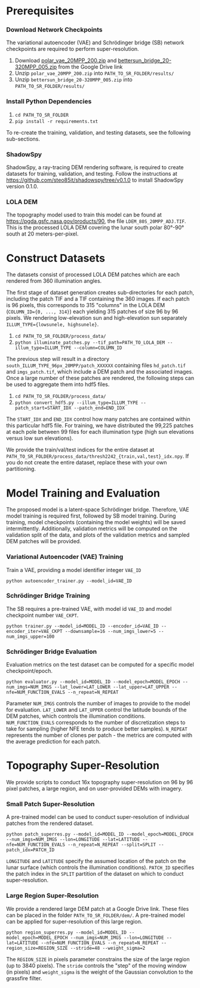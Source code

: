 # Prerequisites

### Download Network Checkpoints
The variational autoencoder (VAE) and Schrödinger bridge (SB) network checkpoints are required to perform super-resolution.
1) Download [polar_vae_20MPP_200.zip](https://drive.google.com/file/d/1gMKrFVpaQt28Z0Dl7d1QQ6xWIxdpPgW2/view?usp=sharing) and [bettersun_bridge_20-320MPP_005.zip](https://drive.google.com/file/d/1VYjbiLg32NOGN2MBrZOTjtZ18UZuiSdr/view?usp=sharing) from the Google Drive link
2) Unzip `polar_vae_20MPP_200.zip` into `PATH_TO_SR_FOLDER/results/`
3) Unzip `bettersun_bridge_20-320MPP_005.zip` into `PATH_TO_SR_FOLDER/results/`

### Install Python Dependencies
1) `cd PATH_TO_SR_FOLDER`
2) `pip install -r requirements.txt`

To re-create the training, validation, and testing datasets, see the following sub-sections.

### ShadowSpy
ShadowSpy, a ray-tracing DEM rendering software, is required to create datasets for training, validation, and testing. Follow the instructions at https://github.com/steo85it/shadowspy/tree/v0.1.0 to install ShadowSpy version 0.1.0.

### LOLA DEM
The topography model used to train this model can be found at https://pgda.gsfc.nasa.gov/products/90, the file `LDEM_80S_20MPP_ADJ.TIF`. This is the processed LOLA DEM covering the lunar south polar 80&deg;-90&deg; south at 20 meters-per-pixel.


# Construct Datasets
The datasets consist of processed LOLA DEM patches which are each rendered from 360 illumination angles.

The first stage of dataset generation creates sub-directories for each patch, including the patch TIF and a TIF containing the 360 images. If each patch is 96 pixels, this corresponds to 315 "columns" in the LOLA DEM (`COLUMN_ID={0, ..., 314}`) each yielding 315 patches of size 96 by 96 pixels. We rendering low-elevation sun and high-elevation sun separately `ILLUM_TYPE={lowsunele, highsunele}`.
1) `cd PATH_TO_SR_FOLDER/process_data/`
2) `python illuminate_patches.py --tif_path=PATH_TO_LOLA_DEM --illum_type=ILLUM_TYPE --column=COLUMN_ID`

The previous step will result in a directory `south_ILLUM_TYPE_96px_20MPP/patch_XXXXXX` containing files `hd_patch.tif` and `imgs_patch.tif`, which include a DEM patch and the associated images. Once a large number of these patches are rendered, the following steps can be used to aggregate them into hdf5 files.
1) `cd PATH_TO_SR_FOLDER/process_data/`
2) `python convert_hdf5.py --illum_type=ILLUM_TYPE --patch_start=START_IDX --patch_end=END_IDX`

The `START_IDX` and `END_IDX` control how many patches are contained within this particular hdf5 file. For training, we have distributed the 99,225 patches at each pole between 99 files for each illumination type (high sun elevations versus low sun elevations).

We provide the train/val/test indices for the entire dataset at `PATH_TO_SR_FOLDER/process_data/thresh2242_{train,val,test}_idx.npy`. If you do not create the entire dataset, replace these with your own partitioning.


# Model Training and Evaluation
The proposed model is a latent-space Schrödinger bridge. Therefore, VAE model training is required first, followed by SB model training. During training, model checkpoints (containing the model weights) will be saved intermittently. Additionally, validation metrics will be computed on the validation split of the data, and plots of the validation metrics and sampled DEM patches will be provided.

### Variational Autoencoder (VAE) Training
Train a VAE, providing a model identifier integer `VAE_ID`

`python autoencoder_trainer.py --model_id=VAE_ID`

### Schrödinger Bridge Training
The SB requires a pre-trained VAE, with model id `VAE_ID` and model checkpoint number `VAE_CKPT`.

`python trainer.py --model_id=MODEL_ID --encoder_id=VAE_ID --encoder_iter=VAE_CKPT --downsample=16 --num_imgs_lower=5 --num_imgs_upper=100`

### Schrödinger Bridge Evaluation
Evaluation metrics on the test dataset can be computed for a specific model checkpoint/epoch.

`python evaluator.py --model_id=MODEL_ID --model_epoch=MODEL_EPOCH --num_imgs=NUM_IMGS --lat_lower=LAT_LOWER --lat_upper=LAT_UPPER --nfe=NUM_FUNCTION_EVALS --n_repeat=N_REPEAT`

Parameter `NUM_IMGS` controls the number of images to provide to the model for evaluation. `LAT_LOWER` and `LAT_UPPER` control the latitude bounds of the DEM patches, which controls the illumination conditions. `NUM_FUNCTION_EVALS` corresponds to the number of discretization steps to take for sampling (higher NFE tends to produce better samples). `N_REPEAT` represents the number of clones per patch - the metrics are computed with the average prediction for each patch.


# Topography Super-Resolution
We provide scripts to conduct 16x topography super-resolution on 96 by 96 pixel patches, a large region, and on user-provided DEMs with imagery.

### Small Patch Super-Resolution
A pre-trained model can be used to conduct super-resolution of individual patches from the rendered dataset.

`python patch_superres.py --model_id=MODEL_ID --model_epoch=MODEL_EPOCH --num_imgs=NUM_IMGS --lon=LONGITUDE --lat=LATITUDE --nfe=NUM_FUNCTION_EVALS --n_repeat=N_REPEAT --split=SPLIT --patch_idx=PATCH_ID`

`LONGITUDE` and `LATITUDE` specify the assumed location of the patch on the lunar surface (which controls the illumination conditions). `PATCH_ID` specifies the patch index in the `SPLIT` partition of the dataset on which to conduct super-resolution.

### Large Region Super-Resolution
We provide a rendered large DEM patch at a Google Drive link. These files can be placed in the folder `PATH_TO_SR_FOLDER/dem/`. A pre-trained model can be applied for super-resolution of this large region.

`python region_superres.py --model_id=MODEL_ID --model_epoch=MODEL_EPOCH --num_imgs=NUM_IMGS --lon=LONGITUDE --lat=LATITUDE --nfe=NUM_FUNCTION_EVALS --n_repeat=N_REPEAT --region_size=REGION_SIZE --stride=48 --weight_sigma=2`

The `REGION_SIZE` in pixels parameter constrains the size of the large region (up to 3840 pixels). The `stride` controls the "step" of the moving window (in pixels) and `weight_sigma` is the weight of the Gaussian convolution to the grassfire filter.